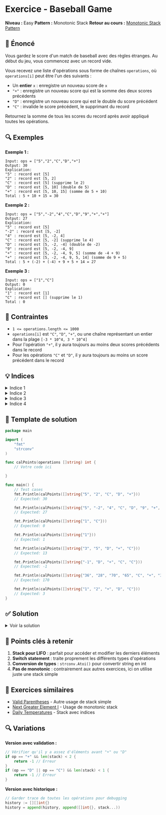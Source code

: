 # Exercice - Baseball Game

**Niveau :** Easy
**Pattern :** Monotonic Stack
**Retour au cours :** [Monotonic Stack Pattern](../../courses/04-stack-monotonic.md)

## 📝 Énoncé

Vous gardez le score d'un match de baseball avec des règles étranges. Au début du jeu, vous commencez avec un record vide.

Vous recevez une liste d'opérations sous forme de chaînes `operations`, où `operations[i]` peut être l'un des suivants :

- Un **entier** `x` : enregistre un nouveau score de `x`
- `"+"` : enregistre un nouveau score qui est la somme des deux scores précédents
- `"D"` : enregistre un nouveau score qui est le double du score précédent
- `"C"` : invalide le score précédent, le supprimant du record

Retournez la somme de tous les scores du record après avoir appliqué toutes les opérations.

## 🔍 Exemples

**Exemple 1 :**
```
Input: ops = ["5","2","C","D","+"]
Output: 30
Explication:
"5" : record est [5]
"2" : record est [5, 2]
"C" : record est [5] (supprime le 2)
"D" : record est [5, 10] (double de 5)
"+" : record est [5, 10, 15] (somme de 5 + 10)
Total : 5 + 10 + 15 = 30
```

**Exemple 2 :**
```
Input: ops = ["5","-2","4","C","D","9","+","+"]
Output: 27
Explication:
"5" : record est [5]
"-2" : record est [5, -2]
"4" : record est [5, -2, 4]
"C" : record est [5, -2] (supprime le 4)
"D" : record est [5, -2, -4] (double de -2)
"9" : record est [5, -2, -4, 9]
"+" : record est [5, -2, -4, 9, 5] (somme de -4 + 9)
"+" : record est [5, -2, -4, 9, 5, 14] (somme de 9 + 5)
Total : 5 + (-2) + (-4) + 9 + 5 + 14 = 27
```

**Exemple 3 :**
```
Input: ops = ["1","C"]
Output: 0
Explication:
"1" : record est [1]
"C" : record est [] (supprime le 1)
Total : 0
```

## 🎯 Contraintes

- `1 <= operations.length <= 1000`
- `operations[i]` est `"C"`, `"D"`, `"+"`, ou une chaîne représentant un entier dans la plage `[-3 * 10^4, 3 * 10^4]`
- Pour l'opération `"+"`, il y aura toujours au moins deux scores précédents dans le record
- Pour les opérations `"C"` et `"D"`, il y aura toujours au moins un score précédent dans le record

## 💡 Indices

<details>
<summary>Indice 1</summary>

Une stack est parfaite pour ce problème car on a besoin d'accéder et modifier les derniers éléments ajoutés.

</details>

<details>
<summary>Indice 2</summary>

Pour chaque opération, utilisez la stack pour :
- Entier : push le score
- "+" : push la somme des deux derniers scores
- "D" : push le double du dernier score
- "C" : pop le dernier score

</details>

<details>
<summary>Indice 3</summary>

Convertissez les chaînes numériques en entiers avec `strconv.Atoi()` en Go.

</details>

<details>
<summary>Indice 4</summary>

À la fin, calculez la somme de tous les éléments restants dans la stack.

</details>

## 🔨 Template de solution

```go
package main

import (
    "fmt"
    "strconv"
)

func calPoints(operations []string) int {
    // Votre code ici

}

func main() {
    // Test cases
    fmt.Println(calPoints([]string{"5", "2", "C", "D", "+"}))
    // Expected: 30

    fmt.Println(calPoints([]string{"5", "-2", "4", "C", "D", "9", "+", "+"}))
    // Expected: 27

    fmt.Println(calPoints([]string{"1", "C"}))
    // Expected: 0

    fmt.Println(calPoints([]string{"1"}))
    // Expected: 1

    fmt.Println(calPoints([]string{"3", "5", "D", "+", "C"}))
    // Expected: 13

    fmt.Println(calPoints([]string{"-1", "D", "+", "C", "C"}))
    // Expected: -1

    fmt.Println(calPoints([]string{"36", "28", "70", "65", "C", "+", "33", "-46", "84", "C"}))
    // Expected: 170

    fmt.Println(calPoints([]string{"1", "2", "+", "D", "C"}))
    // Expected: 3
}
```

## ✅ Solution

<details>
<summary>Voir la solution</summary>

```go
func calPoints(operations []string) int {
    stack := []int{} // Stack pour maintenir les scores valides

    for _, op := range operations {
        switch op {
        case "+":
            // Somme des deux derniers scores
            n := len(stack)
            newScore := stack[n-1] + stack[n-2]
            stack = append(stack, newScore)

        case "D":
            // Double du dernier score
            lastScore := stack[len(stack)-1]
            stack = append(stack, lastScore*2)

        case "C":
            // Supprime le dernier score
            stack = stack[:len(stack)-1]

        default:
            // C'est un entier, convertir et ajouter
            score, _ := strconv.Atoi(op)
            stack = append(stack, score)
        }
    }

    // Calculer la somme totale
    total := 0
    for _, score := range stack {
        total += score
    }

    return total
}
```

**Simulation détaillée pour `["5","2","C","D","+"]` :**

```
op="5": entier → stack=[5]
op="2": entier → stack=[5,2]
op="C": cancel → stack=[5] (supprime 2)
op="D": double → stack=[5,10] (double de 5)
op="+": somme → stack=[5,10,15] (5+10=15)

Somme finale: 5 + 10 + 15 = 30
```

**Simulation détaillée pour `["5","-2","4","C","D","9","+","+"]` :**

```
op="5": entier → stack=[5]
op="-2": entier → stack=[5,-2]
op="4": entier → stack=[5,-2,4]
op="C": cancel → stack=[5,-2] (supprime 4)
op="D": double → stack=[5,-2,-4] (double de -2)
op="9": entier → stack=[5,-2,-4,9]
op="+": somme → stack=[5,-2,-4,9,5] (-4+9=5)
op="+": somme → stack=[5,-2,-4,9,5,14] (9+5=14)

Somme finale: 5 + (-2) + (-4) + 9 + 5 + 14 = 27
```

**Explication de l'algorithme :**

1. **Stack simple** : maintient les scores valides du record
2. **Switch sur opérations** : traite chaque type d'opération
3. **Accès aux derniers éléments** : `stack[len(stack)-1]` pour le dernier, `stack[len(stack)-2]` pour l'avant-dernier
4. **Somme finale** : additionne tous les scores restants

**Complexité :**
- Temps : O(n) où n = nombre d'opérations
- Espace : O(n) pour la stack dans le pire cas

**Pourquoi une stack :**
- **Accès LIFO** : on a besoin des derniers scores pour les opérations "+", "D", "C"
- **Opérations efficaces** : push/pop en O(1)
- **État simple** : la stack représente exactement l'état actuel du record

</details>

## 🎯 Points clés à retenir

1. **Stack pour LIFO** : parfait pour accéder et modifier les derniers éléments
2. **Switch statement** : traite proprement les différents types d'opérations
3. **Conversion de types** : `strconv.Atoi()` pour convertir string en int
4. **Pas de monotonic** : contrairement aux autres exercices, ici on utilise juste une stack simple

## 🚀 Exercices similaires

- [Valid Parentheses](../easy/valid-parentheses.md) - Autre usage de stack simple
- [Next Greater Element I](./next-greater-i.md) - Usage de monotonic stack
- [Daily Temperatures](../medium/daily-temperatures.md) - Stack avec indices

## 🔍 Variations

**Version avec validation :**
```go
// Vérifier qu'il y a assez d'éléments avant "+" ou "D"
if op == "+" && len(stack) < 2 {
    return -1 // Erreur
}
if (op == "D" || op == "C") && len(stack) < 1 {
    return -1 // Erreur
}
```

**Version avec historique :**
```go
// Garder trace de toutes les opérations pour debugging
history := [][]int{}
history = append(history, append([]int{}, stack...))
```